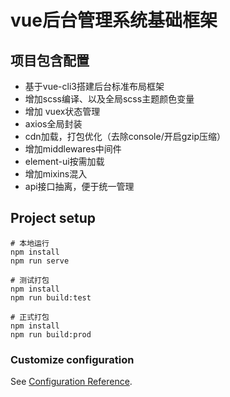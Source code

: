 # vue后台管理系统基础框架

## 项目包含配置
- 基于vue-cli3搭建后台标准布局框架
- 增加scss编译、以及全局scss主题颜色变量
- 增加 vuex状态管理
- axios全局封装
- cdn加载，打包优化（去除console/开启gzip压缩）
- 增加middlewares中间件
- element-ui按需加载
- 增加mixins混入
- api接口抽离，便于统一管理

## Project setup
```
# 本地运行
npm install
npm run serve

# 测试打包
npm install
npm run build:test

# 正式打包
npm install
npm run build:prod
```

### Customize configuration
See [Configuration Reference](https://cli.vuejs.org/config/).
